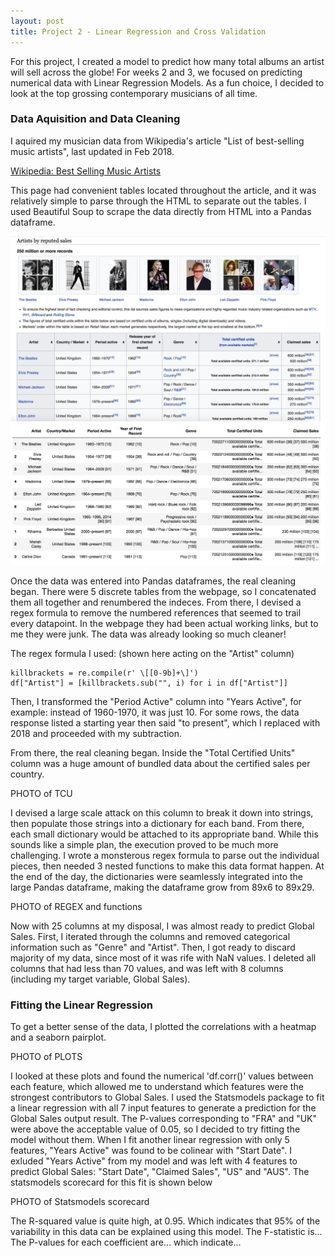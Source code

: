 ```yaml
---
layout: post
title: Project 2 - Linear Regression and Cross Validation
---
```


For this project, I created a model to predict how many total albums an artist will sell across the globe! For weeks 2 and 3, we focused on predicting numerical data with Linear Regression Models. As a fun choice, I decided to look at the top grossing contemporary musicians of all time. 

### Data Aquisition and Data Cleaning
I aquired my musician data from Wikipedia's article "List of best-selling music artists", last updated in Feb 2018.

[Wikipedia: Best Selling Music Artists](https://en.wikipedia.org/wiki/List_of_best-selling_music_artists)

This page had convenient tables located throughout the article, and it was relatively simple to parse through the HTML to separate out the tables. I used Beautiful Soup to scrape the data directly from HTML into a Pandas dataframe.


![_wiki](/images/wikipedia.png)
![_first panda](/images/firstpandas.png) 
  
  
Once the data was entered into Pandas dataframes, the real cleaning began. There were 5 discrete tables from the webpage, so I concatenated them all together and renumbered the indeces. From there, I devised a regex formula to remove the numbered references that seemed to trail every datapoint. In the webpage they had been actual working links, but to me they were junk. The data was already looking so much cleaner! 


The regex formula I used: (shown here acting on the "Artist" column)

```
killbrackets = re.compile(r' \[[0-9b]+\]')
df["Artist"] = [killbrackets.sub("", i) for i in df["Artist"]]
```


Then, I transformed the "Period Active" column into "Years Active", for example: instead of 1960-1970, it was just 10. For some rows, the data response listed a starting year then said "to present", which I replaced with 2018 and proceeded with my subtraction. 


From there, the real cleaning began. Inside the "Total Certified Units" column was a huge amount of bundled data about the certified sales per country. 

PHOTO of TCU

I devised a large scale attack on this column to break it down into strings, then populate those strings into a dictionary for each band. From there, each small dictionary would be attached to its appropriate band. While this sounds like a simple plan, the execution proved to be much more challenging. I wrote a monsterous regex formula to parse out the individual pieces, then needed 3 nested functions to make this data format happen. At the end of the day, the dictionaries were seamlessly integrated into the large Pandas dataframe, making the dataframe grow from 89x6 to 89x29.

PHOTO of REGEX and functions

Now with 25 columns at my disposal, I was almost ready to predict Global Sales. First, I iterated through the columns and removed categorical information such as "Genre" and "Artist". Then, I got ready to discard majority of my data, since most of it was rife with NaN values. I deleted all columns that had less than 70 values, and was left with 8 columns (including my target variable, Global Sales).

### Fitting the Linear Regression
To get a better sense of the data, I plotted the correlations with a heatmap and a seaborn pairplot. 

PHOTO of PLOTS

I looked at these plots and found the numerical 'df.corr()' values between each feature, which allowed me to understand which features were the strongest contributors to Global Sales. I used the Statsmodels package to fit a linear regression with all 7 input features to generate a prediction for the Global Sales output result. The P-values corresponding to "FRA" and "UK" were above the acceptable value of 0.05, so I decided to try fitting the model without them. When I fit another linear regression with only 5 features, "Years Active" was found to be colinear with "Start Date". I exluded "Years Active" from my model and was left with 4 features to predict Global Sales: "Start Date", "Claimed Sales", "US" and "AUS". The statsmodels scorecard for this fit is shown below

PHOTO of Statsmodels scorecard

The R-squared value is quite high, at 0.95. Which indicates that 95% of the variability in this data can be explained using this model. The F-statistic is... The P-values for each coefficient are... which indicate...
